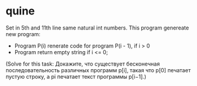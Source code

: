 # quine
   Set in 5th and 11th line same natural int numbers.
   This program genereate new program:
   - Program P(i) renerate code for program P(i - 1), if i > 0
   - Program return empty string if i <= 0;
   
   (Solve for this task: Докажите, что существует бесконечная последовательность различных программ p[i], такая что p[0] печатает пустую строку, а pi печатает текст программы p[i−1].)
